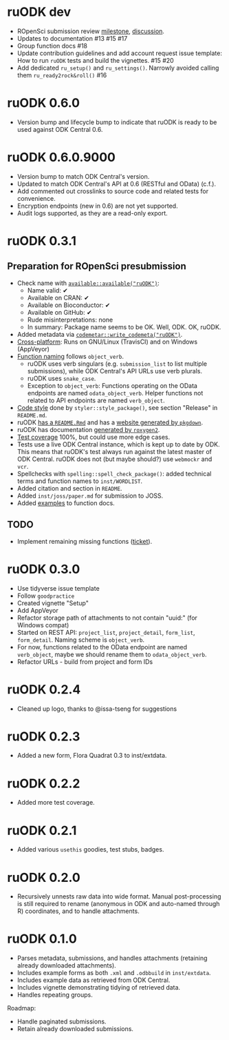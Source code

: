 # ruODK dev
* ROpenSci submission review [milestone](https://github.com/dbca-wa/ruODK/milestone/3),
  [discussion](https://github.com/ropensci/software-review/issues/335).
* Updates to documentation #13 #15 #17
* Group function docs #18
* Update contribution guidelines and add account request issue template:
  How to run `ruODK` tests and build the vignettes. #15 #20
* Add dedicated `ru_setup()` and `ru_settings()`. Narrowly avoided calling them
  `ru_ready2rock&roll()` #16

# ruODK 0.6.0
* Version bump and lifecycle bump to indicate that ruODK is ready to be used
  against ODK Central 0.6.

# ruODK 0.6.0.9000
* Version bump to match ODK Central's version.
* Updated to match ODK Central's API at 0.6 (RESTful and OData) (c.f.).
* Add commented out crosslinks to source code and related tests for convenience.
* Encryption endpoints (new in 0.6) are not yet supported.
* Audit logs supported, as they are a read-only export.

# ruODK 0.3.1
## Preparation for ROpenSci presubmission
* Check name with [`available::available("ruODK")`](https://devguide.ropensci.org/building.html#naming-your-package):
  * Name valid: ✔
  * Available on CRAN: ✔ 
  * Available on Bioconductor: ✔
  * Available on GitHub:  ✔ 
  * Rude misinterpretations: none
  * In summary: Package name seems to be OK. Well, ODK. OK, ruODK.
* Added metadata via 
  [`codemetar::write_codemeta("ruODK")`](https://devguide.ropensci.org/building.html#creating-metadata-for-your-package).
* [Cross-platform](https://devguide.ropensci.org/building.html#platforms): 
  Runs on GNU/Linux (TravisCI) and on Windows (AppVeyor)
* [Function naming](https://devguide.ropensci.org/building.html#function-and-argument-naming)
  follows `object_verb`. 
  * ruODK uses verb singulars (e.g. `submission_list` to 
  list multiple submissions), while ODK Central's API URLs use verb plurals.
  * ruODK uses `snake_case`.
  * Exception to `object_verb`: 
    Functions operating on the OData endpoints are named `odata_object_verb`.
    Helper functions not related to API endpoints are named `verb_object`. 
* [Code style](https://devguide.ropensci.org/building.html#code-style) done
  by `styler::style_package()`, see section "Release" in `README.md`.
* ruODK [has a `README.Rmd`](https://devguide.ropensci.org/building.html#readme) 
  and has a 
  [website generated by `pkgdown`](https://devguide.ropensci.org/building.html#website).
* ruODK has documentation 
  [generated by `roxygen2`](https://devguide.ropensci.org/building.html#documentation).
* [Test coverage](https://devguide.ropensci.org/building.html#testing) 100%, but
  could use more edge cases.
* Tests use a live ODK Central instance, which is kept up to date by ODK.
  This means that ruODK's test always run against the latest master of ODK Central.
  ruODK does not (but maybe should?) use `webmockr` and `vcr`.
* Spellchecks with `spelling::spell_check_package()`: added technical terms and
  function names to `inst/WORDLIST`.
* Added citation and section in `README`.
* Added `inst/joss/paper.md` for submission to JOSS.
* Added [examples](https://devguide.ropensci.org/building.html#examples) to 
  function docs.

## TODO
* Implement remaining missing functions ([ticket](https://github.com/dbca-wa/ruODK/issues/9)).

# ruODK 0.3.0
* Use tidyverse issue template
* Follow `goodpractice`
* Created vignette "Setup"
* Add AppVeyor
* Refactor storage path of attachments to not contain "uuid:" (for Windows compat)
* Started on REST API: `project_list`, `project_detail`, `form_list`, 
  `form_detail`. Naming scheme is `object_verb`. 
* For now, functions related to the OData endpoint
  are named `verb_object`, maybe we should rename them to `odata_object_verb`.
* Refactor URLs - build from project and form IDs
  
# ruODK 0.2.4
* Cleaned up logo, thanks to @issa-tseng for suggestions

# ruODK 0.2.3
* Added a new form, Flora Quadrat 0.3 to inst/extdata.

# ruODK 0.2.2
* Added more test coverage.

# ruODK 0.2.1
* Added various `usethis` goodies, test stubs, badges.

# ruODK 0.2.0
* Recursively unnests raw data into wide format. Manual post-processing is still
  required to rename (anonymous in ODK and auto-named through R) coordinates,
  and to handle attachments.

# ruODK 0.1.0
* Parses metadata, submissions, 
  and handles attachments (retaining already downloaded attachments).
* Includes example forms as both `.xml` and `.odbbuild` in `inst/extdata`.
* Includes example data as retrieved from ODK Central.
* Includes vignette demonstrating tidying of retrieved data.
* Handles repeating groups.

Roadmap:

* Handle paginated submissions.
* Retain already downloaded submissions.
